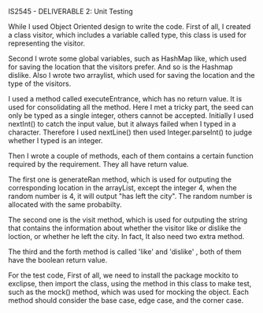 IS2545 - DELIVERABLE 2: Unit Testing

While I used Object Oriented design to write the code.
First of all, I created a class visitor, which includes a variable called type, this class is used for representing the visitor.

Second I wrote some global variables, such as HashMap like, which used for saving the location that the visitors prefer. And so is the Hashmap dislike. Also I wrote two arraylist, which used for saving the location and the type of the visitors.


I used a method called executeEntrance, which has no return value. It is used for consolidating all the method. Here I met a tricky part, the seed can only be typed as a single integer, others cannot be accepted.
Initially I used nextInt() to catch the input value, but it always failed when I typed in a character. Therefore I used nextLine() then used Integer.parseInt() to judge whether I typed is an integer.

Then  I wrote a couple of methods, each of them contains a certain function required by the requirement. They all have return value.

The first one is generateRan method, which is used for outputing the corresponding location in the arrayList,
except the integer 4, when the random number is 4, it will output "has left the city".
The random number is allocated with the same probabilty. 

The second one is the visit method, which is used for outputing the string that contains the information about whether the visitor like or dislike the loction, or whether he left the city.
In fact, It also need two extra method.

The third and the forth method is called 'like' and 'dislike' , both of them have the boolean return value.

For the test code,
First of all, we need to install the package mockito to exclipse, then import the class, using the method in this class to make test, such as the mock() method, which was used for mocking the object.
Each method should consider the base case, edge case, and the corner case.










